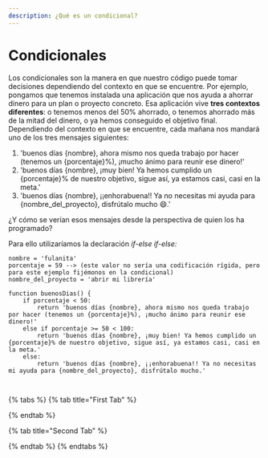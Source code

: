 ```yaml
---
description: ¿Qué es un condicional?
---
```


# Condicionales

Los condicionales son la manera en que nuestro código puede tomar decisiones dependiendo del contexto en que se encuentre. Por ejemplo, pongamos que tenemos instalada una aplicación que nos ayuda a ahorrar dinero para un plan o proyecto concreto. Esa aplicación vive **tres contextos diferentes**: o tenemos menos del 50% ahorrado, o tenemos ahorrado más de la mitad del dinero, o ya hemos conseguido el objetivo final. Dependiendo del contexto en que se encuentre, cada mañana nos mandará uno de los tres mensajes siguientes:

1. 'buenos días {nombre}, ahora mismo nos queda trabajo por hacer (tenemos un {porcentaje}%), ¡mucho ánimo para reunir ese dinero!'
2. 'buenos días {nombre}, ¡muy bien! Ya hemos cumplido un {porcentaje}% de nuestro objetivo, sigue así, ya estamos casi, casi en la meta.'
3. 'buenos días {nombre}, ¡¡enhorabuena!! Ya no necesitas mi ayuda para {nombre\_del\_proyecto}, disfrútalo mucho :smile:.'

¿Y cómo se verían esos mensajes desde la perspectiva de quien los ha programado?

Para ello utilizaríamos la declaración _if-else if-else:_

```
nombre = 'fulanita'
porcentaje = 59 --> (este valor no sería una codificación rígida, pero para este ejemplo fijémonos en la condicional)
nombre_del_proyecto = 'abrir mi librería'

function buenosDias() {
    if porcentaje < 50:
        return 'buenos días {nombre}, ahora mismo nos queda trabajo por hacer (tenemos un {porcentaje}%), ¡mucho ánimo para reunir ese dinero!'
    else if porcentaje >= 50 < 100:
        return 'buenos días {nombre}, ¡muy bien! Ya hemos cumplido un {porcentaje}% de nuestro objetivo, sigue así, ya estamos casi, casi en la meta.'
    else:
        return 'buenos días {nombre}, ¡¡enhorabuena!! Ya no necesitas mi ayuda para {nombre_del_proyecto}, disfrútalo mucho.'
        
    
```

{% tabs %}
{% tab title="First Tab" %}

{% endtab %}

{% tab title="Second Tab" %}

{% endtab %}
{% endtabs %}
